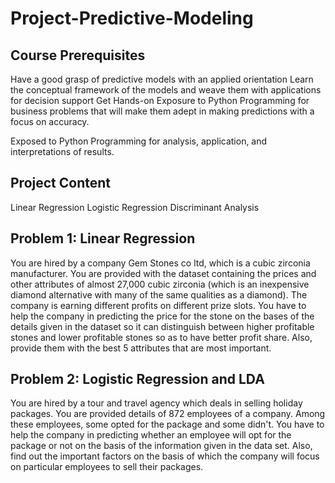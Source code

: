 # Project-Predictive-Modeling

## Course Prerequisites

Have a good grasp of predictive models with an applied orientation
Learn the conceptual framework of the models and weave them with applications for decision support
Get Hands-on Exposure to Python Programming for business problems that will make them adept in making predictions with a focus on accuracy.

Exposed to Python Programming for analysis, application, and interpretations of results.


## Project Content

Linear Regression
Logistic Regression
Discriminant Analysis

## Problem 1: Linear Regression
You are hired by a company Gem Stones co ltd, which is a cubic zirconia manufacturer. You are provided with the dataset containing the prices and other attributes of almost 27,000 cubic zirconia (which is an inexpensive diamond alternative with many of the same qualities as a diamond). The company is earning different profits on different prize slots. You have to help the company in predicting the price for the stone on the bases of the details given in the dataset so it can distinguish between higher profitable stones and lower profitable stones so as to have better profit share. Also, provide them with the best 5 attributes that are most important.

## Problem 2: Logistic Regression and LDA
You are hired by a tour and travel agency which deals in selling holiday packages. You are provided details of 872 employees of a company. Among these employees, some opted for the package and some didn't. You have to help the company in predicting whether an employee will opt for the package or not on the basis of the information given in the data set. Also, find out the important factors on the basis of which the company will focus on particular employees to sell their packages.
